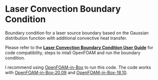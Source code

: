 # Laser Convection Boundary Condition

Boundary condition for a laser source boundary based on the Gaussian distribution function with additional convective heat transfer.

Please refer to the <a href = "https://github.com/asthana001/laser_convection_BC/blob/main/Laser__Convection_Boundary_Condition_User_Guide.pdf"> **Laser Convection Boundary Condition User Guide**</a> for code compatibility, steps to intall OpenFOAM and run the boundary condition.

I recommend using <a href="https://www.cfdsupport.com/openfoam-in-box.html">OpenFOAM-in-Box</a> to run this code. The code works with <a href="https://www.cfdsupport.com/openfoam-in-box.html">OpenFOAM-in-Box-20.09</a> and <a href="https://drive.google.com/file/d/1gzK8ipaC-be_dvljckus6uFizazkO1eU/view?usp=sharing">OpenFOAM-in-Box-18.10</a>.

